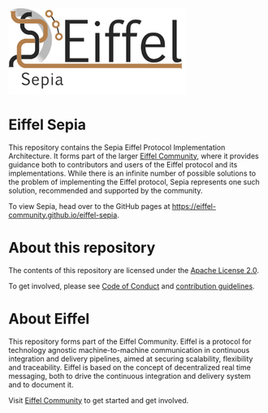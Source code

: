 <!---
   Copyright 2018 Ericsson AB.
   For a full list of individual contributors, please see the commit history.

   Licensed under the Apache License, Version 2.0 (the "License");
   you may not use this file except in compliance with the License.
   You may obtain a copy of the License at

       http://www.apache.org/licenses/LICENSE-2.0

   Unless required by applicable law or agreed to in writing, software
   distributed under the License is distributed on an "AS IS" BASIS,
   WITHOUT WARRANTIES OR CONDITIONS OF ANY KIND, either express or implied.
   See the License for the specific language governing permissions and
   limitations under the License.
--->

<img src="./images/logo.png" alt="Sepia Eiffel Protocol Implementation Architecture" width="350"/>

# Eiffel Sepia
This repository contains the Sepia Eiffel Protocol Implementation Architecture. It forms part of the larger [Eiffel Community](https://eiffel-community.github.io), where it provides guidance both to contributors and users of the Eiffel protocol and its implementations. While there is an infinite number of possible solutions to the problem of implementing the Eiffel protocol, Sepia represents one such solution, recommended and supported by the community.

To view Sepia, head over to the GitHub pages at https://eiffel-community.github.io/eiffel-sepia.

# About this repository
The contents of this repository are licensed under the [Apache License 2.0](./LICENSE).

To get involved, please see [Code of Conduct](./CODE_OF_CONDUCT.md) and [contribution guidelines](./CONTRIBUTING.md).

# About Eiffel
This repository forms part of the Eiffel Community. Eiffel is a protocol for technology agnostic machine-to-machine communication in continuous integration and delivery pipelines, aimed at securing scalability, flexibility and traceability. Eiffel is based on the concept of decentralized real time messaging, both to drive the continuous integration and delivery system and to document it.

Visit [Eiffel Community](https://eiffel-community.github.io) to get started and get involved.
